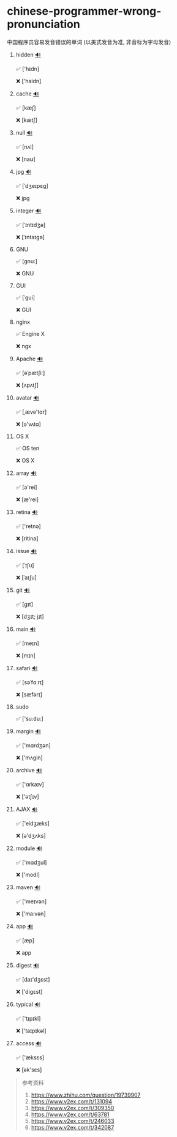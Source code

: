 # chinese-programmer-wrong-pronunciation
中国程序员容易发音错误的单词 (以美式发音为准, 非音标为字母发音)

1. hidden  [🔊](http://dict.youdao.com/dictvoice?audio=hidden&type=2)

   ✅ ['hɪdn]

   ❌ ['haidn]
   
1. cache  [🔊](http://dict.youdao.com/dictvoice?audio=cache&type=2)

   ✅ [kæʃ]
 
   ❌ [kætʃ]

1. null  [🔊](http://dict.youdao.com/dictvoice?audio=null&type=2)

   ✅ [nʌl]
 
   ❌ [naʊ]

1. jpg  [🔊](http://dict.youdao.com/dictvoice?audio=JPEG&type=2)

   ✅ [ˈdʒeɪpɛɡ]
 
   ❌ jpg

1. integer  [🔊](http://dict.youdao.com/dictvoice?audio=integer&type=2)

   ✅ [ˈɪntɪdʒə]
 
   ❌ [ˈɪntaɪgə]

1. GNU

   ✅ [gnu:]
 
   ❌ GNU

1. GUI

   ✅ [ˈɡui]
 
   ❌ GUI

1. nginx

   ✅ Engine X
 
   ❌ ngx

1. Apache  [🔊](http://dict.youdao.com/dictvoice?audio=Apache&type=2)

   ✅ [əˈpætʃiː]
 
   ❌ [ʌpʌtʃ]

1. avatar  [🔊](http://dict.youdao.com/dictvoice?audio=avatar&type=2)

   ✅ [ˌævə'tɑr]
 
   ❌ [ə'vʌtɑ]

1. OS X

   ✅ OS ten
 
   ❌ OS X

1. array  [🔊](http://dict.youdao.com/dictvoice?audio=array&type=2)

    ✅ [ə'rei]
 
    ❌ [æ'rei]

1. retina  [🔊](http://dict.youdao.com/dictvoice?audio=retina&type=2)

    ✅ ['retnə]
 
    ❌ [ritina]

1. issue  [🔊](http://dict.youdao.com/dictvoice?audio=issue&type=2)

    ✅ [ˈɪʃu]
 
    ❌ [ˈaɪʃu]

1. git  [🔊](http://dict.youdao.com/dictvoice?audio=git&type=2)

    ✅ [ɡɪt]
 
    ❌ [dʒɪt; jɪt]

1. main  [🔊](http://dict.youdao.com/dictvoice?audio=main&type=2)

    ✅ [meɪn]
 
    ❌ [mɪn]

1. safari  [🔊](http://dict.youdao.com/dictvoice?audio=safari&type=2)

    ✅ [səˈfɑːrɪ]

    ❌ [sæfərɪ]

1. sudo

    ✅ ['su:du:]

1. margin  [🔊](http://dict.youdao.com/dictvoice?audio=margin&type=2)

    ✅ ['mɑrdʒən]

    ❌ ['mʌgin]

1. archive  [🔊](http://dict.youdao.com/dictvoice?audio=archive&type=2)

    ✅ ['ɑrkaɪv]

    ❌ ['ətʃɪv]

1. AJAX  [🔊](http://dict.youdao.com/dictvoice?audio=AJAX&type=2)

    ✅ ['eidʒæks]

    ❌ [ə'dʒʌks]
    
1. module  [🔊](http://dict.youdao.com/dictvoice?audio=module&type=2)

    ✅ ['mɑdʒul]

    ❌ ['modl]

1. maven  [🔊](http://dict.youdao.com/dictvoice?audio=maven&type=2)

    ✅ ['meɪvən]

    ❌ ['ma:vən]

1. app  [🔊](http://dict.youdao.com/dictvoice?audio=app&type=2)

    ✅ [æp]

    ❌ app

1. digest  [🔊](http://dict.youdao.com/dictvoice?audio=digest&type=2)

    ✅ [daɪ'dʒɛst]

    ❌ ['digɛst]

1. typical  [🔊](http://dict.youdao.com/dictvoice?audio=typical&type=2)

    ✅ ['tɪpɪkl]

    ❌ ['taɪpɪkəl]

1. access  [🔊](http://dict.youdao.com/dictvoice?audio=access&type=2)

    ✅ ['æksɛs]

    ❌ [ək'sɛs]
    
> 参考资料
>
> 1. https://www.zhihu.com/question/19739907
> 2. https://www.v2ex.com/t/131094
> 3. https://www.v2ex.com/t/309350
> 4. https://www.v2ex.com/t/63781
> 5. https://www.v2ex.com/t/246033
> 6. https://www.v2ex.com/t/342087
